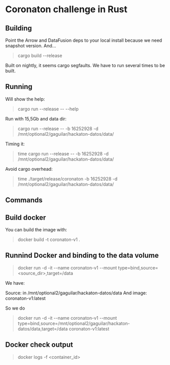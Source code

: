 # Coronaton challenge in Rust



## Building

Point the Arrow and DataFusion deps to your local install because we need
snapshot version. And...

> cargo build --release

Built on nightly, it seems cargo segfaults. We have to run several times to 
be built.

## Running

Will show the help: 
> cargo run --release -- --help

Run with 15,5Gb and data dir:

> cargo run --release -- -b 16252928 -d /mnt/optional2/gaguilar/hackaton-datos/data/

Timing it: 

> time cargo run --release -- -b 16252928 -d /mnt/optional2/gaguilar/hackaton-datos/data/

Avoid cargo overhead:

> time ./target/release/coronaton -b 16252928 -d /mnt/optional2/gaguilar/hackaton-datos/data/

## Commands


## Build docker

You can build the image with:

> docker build -t coronaton-v1 .


## Runnind Docker and binding to the data volume

> docker run -d -it --name coronaton-v1 --mount type=bind,source=<source_dir>,target=/data <image>

We have:

 Source: in /mnt/optional2/gaguilar/hackaton-datos/data
 And image: coronaton-v1:latest
 
So we do

> docker run -d -it --name coronaton-v1 --mount type=bind,source=/mnt/optional2/gaguilar/hackaton-datos/data,target=/data coronaton-v1:latest
 

## Docker check output

> docker logs -f <container_id>

